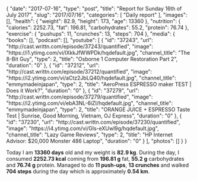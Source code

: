 {
    "date": "2017-07-16",
    "type": "post",
    "title": "Report for Sunday 16th of July 2017",
    "slug": "2017\/07\/16",
    "categories": [
        "Daily report"
    ],
    "images": [],
    "health": {
        "weight": 82.9,
        "height": 173,
        "age": 13360
    },
    "nutrition": {
        "calories": 2252.73,
        "fat": 196.81,
        "carbohydrates": 55.2,
        "protein": 76.74
    },
    "exercise": {
        "pushups": 11,
        "crunches": 13,
        "steps": 704
    },
    "media": {
        "books": [],
        "podcast": [],
        "youtube": [
            {
                "id": "37243",
                "url": "http:\/\/cast.writtn.com\/episode\/37243\/quantified",
                "image": "https:\/\/i1.ytimg.com\/vi\/lXkkJfWWPDk\/hqdefault.jpg",
                "channel_title": "The 8-Bit Guy",
                "type": 2,
                "title": "Osborne 1 Computer Restoration Part 2",
                "duration": "0"
            },
            {
                "id": "37212",
                "url": "http:\/\/cast.writtn.com\/episode\/37212\/quantified",
                "image": "https:\/\/i2.ytimg.com\/vi\/aCtz2JbLQ40\/hqdefault.jpg",
                "channel_title": "emmymadeinjapan",
                "type": 2,
                "title": "AeroPress ESPRESSO maker TEST | Does it Work?",
                "duration": "0"
            },
            {
                "id": "37279",
                "url": "http:\/\/cast.writtn.com\/episode\/37279\/quantified",
                "image": "https:\/\/i2.ytimg.com\/vi\/ebA3NL-6iZI\/hqdefault.jpg",
                "channel_title": "emmymadeinjapan",
                "type": 2,
                "title": "ORANGE JUICE + ESPRESSO Taste Test | Sunrise, Good Morning, Vietnam, OJ Express",
                "duration": "0"
            },
            {
                "id": "37230",
                "url": "http:\/\/cast.writtn.com\/episode\/37230\/quantified",
                "image": "https:\/\/i4.ytimg.com\/vi\/Gls-eXUwl9g\/hqdefault.jpg",
                "channel_title": "Lazy Game Reviews",
                "type": 2,
                "title": "HP Internet Advisor: $20,000 Monster 486 Laptop",
                "duration": "0"
            }
        ],
        "photos": []
    }
}

Today I am <strong>13360 days</strong> old and my weight is <strong>82.9 kg</strong>. During the day, I consumed <strong>2252.73 kcal</strong> coming from <strong>196.81 g</strong> fat, <strong>55.2 g</strong> carbohydrates and <strong>76.74 g</strong> protein. Managed to do <strong>11 push-ups</strong>, <strong>13 crunches</strong> and walked <strong>704 steps</strong> during the day which is approximately <strong>0.54 km</strong>.